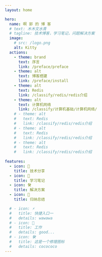 ```yaml
---
layout: home

hero:
  name: 啊 郭 的 博 客
  # text: 木木文水青
  # tagline: 技术博客，学习笔记，问题解决方案
  image:
    # src: /logo.png
    alt: Kitty
  actions:
    - theme: brand
      text: 序言
      link: /preface/preface
    - theme: alt
      text: 博客搭建
      link: /preface/install
    - theme: alt
      text: Redis
      link: /classify/redis/redis介绍
    - theme: alt
      text: 计算机网络
      link: /classify/计算机基础/计算机网络/
    # - theme: alt
    #   text: Redis
    #   link: /classify/redis/redis介绍
    # - theme: alt
    #   text: Redis
    #   link: /classify/redis/redis介绍
    # - theme: alt
    #   text: Redis
    #   link: /classify/redis/redis介绍
  
features:
  - icon: 🤝
    title: 技术分享
  - icon: 📄
    title: 学习笔记
  - icon: 🛠️
    title: 解决方案
  - icon: 📁
    title: 归纳总结

  # - icon: ⚡️
  #   title: 快捷入口一
  #   details: wawawa
  # - icon: 🖖
  #   title: 工作
  #   details: good...
  # - icon: 🛠️
  #   title: 这是一个修理图标
  #   details: cocococo
---
```



